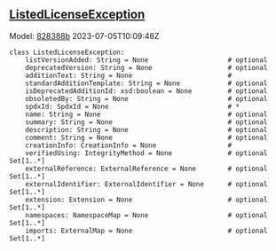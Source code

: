 ## [ListedLicenseException](https://github.com/spdx/spdx-3-model/blob/main/model/Licensing/Classes/ListedLicenseException.md)
Model: [828388b](https://github.com/spdx/spdx-3-model/commit/828388b98c2374f1af6b760ab87fee0d4a11e3f4) 2023-07-05T10:09:48Z
```
class ListedLicenseException:
    listVersionAdded: String = None                    # optional 
    deprecatedVersion: String = None                   # optional 
    additionText: String = None                        # 
    standardAdditionTemplate: String = None            # optional 
    isDeprecatedAdditionId: xsd:boolean = None         # optional 
    obsoletedBy: String = None                         # optional 
    spdxId: SpdxId = None                              # * 
    name: String = None                                # optional 
    summary: String = None                             # optional 
    description: String = None                         # optional 
    comment: String = None                             # optional 
    creationInfo: CreationInfo = None                  # 
    verifiedUsing: IntegrityMethod = None              # optional Set[1..*]
    externalReference: ExternalReference = None        # optional Set[1..*]
    externalIdentifier: ExternalIdentifier = None      # optional Set[1..*]
    extension: Extension = None                        # optional Set[1..*]
    namespaces: NamespaceMap = None                    # optional Set[1..*]
    imports: ExternalMap = None                        # optional Set[1..*]
```
